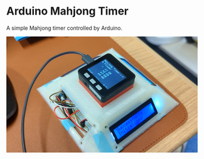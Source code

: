 # Arduino Mahjong Timer
A simple Mahjong timer controlled by Arduino.


![](./img/mahjong_timer.png)